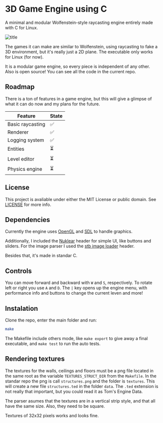 # 3D Game Engine using C

A minimal and modular Wolfenstein-style raycasting engine entirely made with C for Linux.

![title](screenshots/work_space.png)

The games it can make are similar to Wolfenstein, using raycasting to fake a 3D environment, but it's really just a 2D plane. The executable only works for Linux (for now).

It is a modular game engine, so every piece is independent of any other. Also is open source! You can see all the code in the current repo.

## Roadmap

There is a ton of features in a game engine, but this will give a glimpse of what it can do now and my plans for the future.

| Feature | State |
| --- | --- |
| Basic raycasting | :white_check_mark: |
| Renderer | :white_check_mark: |
| Logging system | :white_check_mark: |
| Entities | :hourglass_flowing_sand: |
| Level editor | :hourglass_flowing_sand: |
| Physics engine | :hourglass_flowing_sand: |

## License

This project is avaliable under either the MIT License or public domain. See [LICENSE](LICENSE) for more info.

## Dependencies

Currently the engine uses [OpenGL](https://www.opengl.org/) and [SDL](https://www.libsdl.org/) to handle graphics. 

Additionally, I included the [Nuklear](https://github.com/Immediate-Mode-UI/Nuklear) header for simple UI, like buttons and sliders. For the image parser I used the [stb image loader](https://github.com/nothings/stb) header.

Besides that, it's made in standar C.

## Controls

You can move forward and backward with `W` and `S`, respectively. To rotate left or right you use `A` and `D`. The `|` key opens up the engine menu, with performance info and buttons to change the current leven and more!

## Instalation

Clone the repo, enter the main folder and run:

```bash
make
```

The Makefile include others mode, like `make export` to give away a final executable, and `make test` to run the auto tests.

## Rendering textures

The textures for the walls, ceilings and floors must be a png file located in the same root as the variable `TEXTURES_STRUCT_DIR` from the `Makefile`. In the standar repo the png is call `structures.png` and the folder is `textures`. This will create a new file `structures.ted` in the folder `data`. The `.ted` extension is not really that important, but you could read it as Tom's Engine Data.

The parser asumes that the textures are in a vertical strip style, and that all have the same size. Also, they need to be square.

Textures of 32x32 pixels works and looks fine.
